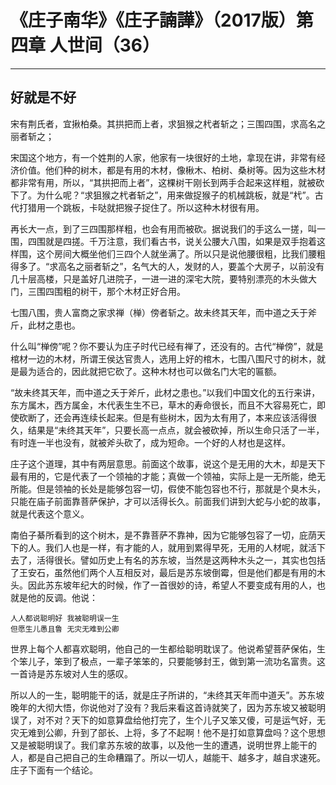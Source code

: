 # 《庄子南华》《庄子諵譁》（2017版）第四章 人世间（36）

------

## 好就是不好

宋有荆氏者，宜揪柏桑。其拱把而上者，求狙猴之杙者斩之；三围四围，求高名之丽者斩之；

宋国这个地方，有一个姓荆的人家，他家有一块很好的土地，拿现在讲，非常有经济价值。他们种的树木，都是有用的木材，像楸木、柏树、桑树等。因为这些木材都非常有用，所以，“其拱把而上者”，这棵树干刚长到两手合起来这样粗，就被砍下了。为什么呢？“求狙猴之杙者斩之”，用来做捉猴子的机械跳板，就是“杙”。古代打猎用一个跳板，卡哒就把猴子捉住了。所以这种木材很有用。

再长大一点，到了三四围那样粗，也会有用而被砍。据说我们的手这么一搓，叫一围，四围就是四搓。千万注意，我们看古书，说关公腰大八围，如果是双手抱着这样围，这个房间大概坐他们三四个人就坐满了。所以只是说他腰很粗，比我们腰粗得多了。“求高名之丽者斩之”，名气大的人，发财的人，要盖个大房子，以前没有几十层高楼，只是盖好几进院子，一进一进的深宅大院，要特别漂亮的木头做大门，三围四围粗的树干，那个木材正好合用。

七围八围，贵人富商之家求禅（椫）傍者斩之。故未终其天年，而中道之夭于斧斤，此材之患也。

什么叫“椫傍”呢？你不要认为庄子时代已经有禅了，还没有的。古代“椫傍”，就是棺材一边的木材，所谓王侯达官贵人，选用上好的棺木，七围八围尺寸的树木，就是最为适合的，因此就把它砍了。这种木材也可以做名门大宅的匾额。

“故未终其天年，而中道之夭于斧斤，此材之患也。”以我们中国文化的五行来讲，东方属木，西方属金，木代表生生不已，草木的寿命很长，而且不大容易死亡，即使砍断了，还会再连续长起来。但是有些树木，因为太有用了，本来应该活得很久，结果是“未终其天年”，只要长高一点点，就会被砍掉，所以生命只活了一半，有时连一半也没有，就被斧头砍了，成为短命。一个好的人材也是这样。

庄子这个道理，其中有两层意思。前面这个故事，说这个是无用的大木，却是天下最有用的，它是代表了一个领袖的才能；真做一个领袖，实际上是一无所能，绝无所能。但是领袖的长处是能够包容一切，假使不能包容也不行，那就是个臭木头，只能在庙子前面靠菩萨保护，才可以活得长久。前面我们讲到大蛇与小蛇的故事，就是代表这个意义。

南伯子綦所看到的这个树木，是不靠菩萨不靠神，因为它能够包容了一切，庇荫天下的人。我们人也是一样，有才能的人，就用到累得早死，无用的人材呢，就活下去了，活得很长。譬如历史上有名的苏东坡，当然是这两种木头之一，其实也包括了王安石，虽然他们两个人互相反对，最后是苏东坡倒霉，但是他们都是有用的木头。因此苏东坡年纪大的时候，作了一首很妙的诗，希望人不要变成有用的人，也就是他的反调。他说：

```
人人都说聪明好 我被聪明误一生
但愿生儿愚且鲁 无灾无难到公卿
```

世界上每个人都喜欢聪明，他自己的一生都给聪明耽误了。他说希望菩萨保佑，生个笨儿子，笨到了极点，一辈子笨笨的，只要能够封王，做到第一流功名富贵。这一首诗是苏东坡对人生的感叹。

所以人的一生，聪明能干的话，就是庄子所讲的，“未终其天年而中道夭”。苏东坡晚年的大彻大悟，你说他对了没有？我后来看这首诗就笑了，因为苏东坡又被聪明误了，对不对？天下的如意算盘给他打完了，生个儿子又笨又傻，可是运气好，无灾无难到公卿，升到了部长、上将，多了不起啊！他不是打如意算盘吗？这个思想又是被聪明误了。我们拿苏东坡的故事，以及他一生的遭遇，说明世界上能干的人，都是自己把自己的生命糟蹋了。所以一切人，越能干、越多才，越自求速死。庄子下面有一个结论。